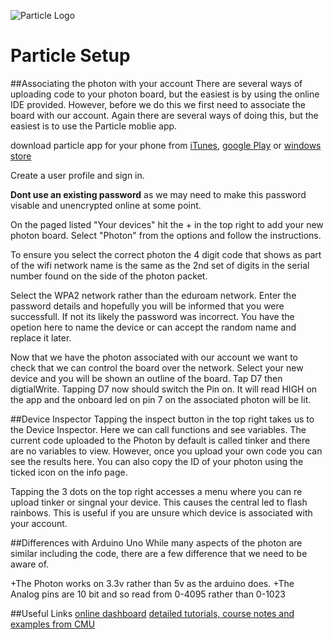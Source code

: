 
![Particle Logo][logo]

[logo]: https://www-assets.particle.io/images/particle-mark.png "Particle logo image"
Particle Setup
==============

##Associating the photon with your account
There are several ways of uploading code to your photon board, but the easiest is by using the online IDE provided. However, before we do this we first need to associate the board with our account. Again there are several ways of doing this, but the easiest is to use the Particle moblie app.

download particle app for your phone from [iTunes](https://itunes.apple.com/us/app/particle-build-iot-projects/id991459054?mt=8), [google Play](https://play.google.com/store/apps/details?id=io.particle.android.app&hl=en) or [windows store](https://www.microsoft.com/en-us/store/p/particle/9nblggh4p55n)

Create a user profile and sign in. 

**Dont use an existing password** as we may need to make this password visable and unencrypted online at some point.

On the paged listed "Your devices" hit the + in the top right to add your new photon board. Select "Photon" from the options and follow the instructions. 

To ensure you select the correct photon the 4 digit code that shows as part of the wifi network name is the same as the 2nd set of digits in the serial number found on the side of the photon packet.

Select the WPA2 network rather than the eduroam network. Enter the password details and hopefully you will be informed that you were successfull. If not its likely the password was incorrect. You have the opetion here to name the device or can accept the random name and replace it later.

Now that we have the photon associated with our account we want to check that we can control the board over the network. Select your new device and you will be shown an outline of the board. Tap D7 then digtialWrite. Tapping D7 now should switch the Pin on. It will read HIGH on the app and the onboard led on pin 7 on the associated photon will be lit. 

##Device Inspector
Tapping the inspect button in the top right takes us to the Device Inspector. Here we can call functions and see variables. The current code uploaded to the Photon by default is called tinker and there are no variables to view. However, once you upload your own code you can see the results here. You can also copy the ID of your photon using the ticked icon on the info page. 

Tapping the 3 dots on the top right accesses a menu where you can re upload tinker or singnal your device. This causes the central led to flash rainbows. This is useful if you are unsure which device is associated with your account. 

##Differences with Arduino Uno
While many aspects of the photon are similar including the code, there are a few difference that we need to be aware of.

+The Photon works on 3.3v rather than 5v as the arduino does. 
+The Analog pins are 10 bit and so read from 0-4095 rather than 0-1023

##Useful Links
[online dashboard](http://jflasher.github.io/spark-helper/)
[detailed tutorials, course notes and examples from CMU](http://daraghbyrne.github.io/diotlabs/)